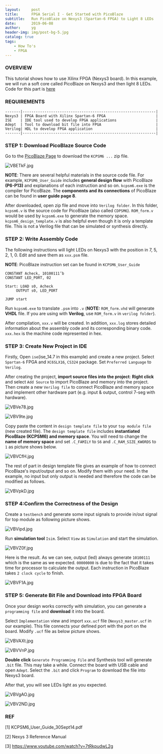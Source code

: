 ```yaml
---
layout:     post
title:      FPGA Serial I - Get Started with PicoBlaze
subtitle:   Run PicoBlaze on Nexys3 (Spartan-6 FPGA) to Light 8 LEDs
date:       2019-06-08
author:     yg
header-img: img/post-bg-5.jpg
catalog: true
tags:
    - How To's
    - FPGA
---
```



### OVERVIEW
This tutorial shows how to use Xilinx FPGA (Nexys3 board). In this example, we will run a soft core called PicoBlaze on Nexys3 and then light 8 LEDs. Code for this part is [here](https://github.com/yg9120/Nexys3/tree/master/LightLEDS)


### REQUIREMENTS
```
-------|-------------------------------------------------------------|
Nexys3 | FPGA Board with Xilinx Spartan-6 FPGA                       |
ISE    | IDE tool used to develop FPGA applications                  |
Adept  | Tool to download bit file into FPGA                         |
Verilog| HDL to develop FPGA application                             |
-------|-------------------------------------------------------------|
```


### STEP 1: Download PicoBlaze Source Code

Go to the [PicoBlaze Page](https://www.xilinx.com/products/intellectual-property/picoblaze.html#design) to download the `KCPSM6 ...` zip file. 

![VBETkF.jpg](https://s2.ax1x.com/2019/06/08/VBETkF.jpg)

**NOTE**: There are several helpful materials in the source code file. For example, `KCPSM6_User_Guide` includes **general design flow** with PicoBlaze **(P6-P13)** and explanations of each instruction and so on. `kcpsm6.exe` is the compiler for PicoBlaze. The **components and its connections** of PicoBlaze can be found in **user guide page 8**. 

After downloaded, open zip file and move into `Verilog folder`. In this folder, `kcpsm6.v` is the source code for PicoBlaze (also called `CDPSM6`). `ROM_form.v` would be used by `kcpsm6.exe` to generate the memory space. `kcpsm6_design_template.v` is also helpful even though it is only a template file. This is not a Verilog file that can be simulated or synthesis directly. 


### STEP 2: Write Assembly Code

The following instructions will light LEDs on Nexys3 with the position in 7, 5, 2, 1, 0. Edit and save them as `xxx.psm` file.

**NOTE**: PicoBlaze instruction set can be found in `KCPSM6_User_Guide`

```
CONSTANT Acheck, 10100111’b
CONSTANT LED_PORT, 02

Start: LOAD s0, Acheck
     OUTPUT s0, LED_PORT

JUMP start
```

Run `kcpsm6.exe` to translate `.psm` into `.v` (**NOTE:** `ROM_form.vhd` will generate **VHDL** file. If you are using with **Verilog**, use `ROM_form.v` in `verilog folder`).

After compilation, `xxx.v` will be created. In addition, `xxx.log` stores detailed information about the assembly code and its corresponding binary code. `xxx.hex` is the machine code represented in hex.


### STEP 3: Create New Project in IDE

Firstly, Open `ise`(ise_14.7 in this example) and create a new project. Select `Spartan-6` FPGA and `XC6SLX16`, `CS324` package. Set `Preferred Language` to `Verilog`.

After creating the project, **import source files into the project**: **Right click** and select `Add Source` to import PicoBlaze and memory into the project. Then create a new `Verilog file` to connect PicoBlaze and memory space and implement other hardware part (e.g. input & output, control 7-seg with hardware). 

![VBVe78.jpg](https://s2.ax1x.com/2019/06/08/VBVe78.jpg)

![VBV9te.jpg](https://s2.ax1x.com/2019/06/08/VBV9te.jpg)

Copy paste the content in `design template file` to your `top module file` (new created file). The `design template file` includes **instantiated PicoBlaze (KCPSM6) and memory space**. You will need to change the **name of memory space** and set `.C_FAMILY` to `S6` and `.C_RAM_SIZE_KWORDS` to `1` as picture shows below.

![VBVCfH.jpg](https://s2.ax1x.com/2019/06/08/VBVCfH.jpg)

The rest of part in design template file gives an example of how to connect PicoBlaze's input/output and so on. Modify them with your need. In the example, no input but only output is needed and therefore the code can be modified as follows.

![VBVpkD.jpg](https://s2.ax1x.com/2019/06/08/VBVpkD.jpg)


### STEP 4:Confirm the Correctness of the Design

Create a `testbench` and generate some input signals to provide in/out signal for top module as following picture shows.

![VBVipd.jpg](https://s2.ax1x.com/2019/06/08/VBVipd.jpg)

Run **simulation tool** `Isim`. Select `View` as `Simulation` and start the simulation.

![VBVZ0f.jpg](https://s2.ax1x.com/2019/06/08/VBVZ0f.jpg)

Here is the result. As we can see, output (led) always generate `10100111` which is the same as we expected. `00000000` is due to the fact that it takes time for processor to calculate the output. Each instruction in PicoBlaze takes `2 clock cycle` to finish.

![VBVF1A.jpg](https://s2.ax1x.com/2019/06/08/VBVF1A.jpg)


### STEP 5: Generate Bit File and Download into FPGA Board

Once your design works correctly with simulation, you can generate a `programming file` and **download** it into the board. 

Select `Implementation` view and import `xxx.ucf` file (`Nexys3_master.ucf` in our example). This file connects your defined port with the port on the board. Modify `.ucf` file as below picture shows. 

![VBVAXt.jpg](https://s2.ax1x.com/2019/06/08/VBVAXt.jpg)

![VBVVnP.jpg](https://s2.ax1x.com/2019/06/08/VBVVnP.jpg)

**Double click** `Generate Programming File` and Synthesis tool will generate `.bit` file. This may take a while. Connect the board with USB cable and open `Adept`. Select the `.bit` and click `Program` to download the file into Nexys3 board. 

After that, you will see LEDs light as you expected.

![VBVgAO.jpg](https://s2.ax1x.com/2019/06/08/VBVgAO.jpg)

![VBV2ND.jpg](https://s2.ax1x.com/2019/06/08/VBV2ND.jpg)


### REF

[1] KCPSM6_User_Guide_30Sept14.pdf

[2] Nexys 3 Reference Manual

[3] https://www.youtube.com/watch?v=7tRkpudwL2g

